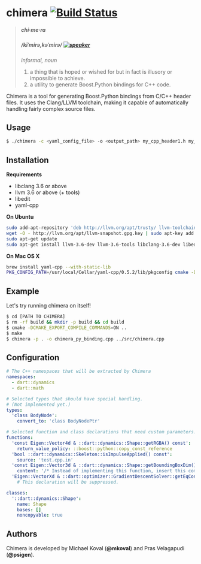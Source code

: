 # chimera [![Build Status](https://travis-ci.com/personalrobotics/chimera.svg?token=1MmAniN9fkMcwpRUTdFq&branch=master)](https://travis-ci.com/personalrobotics/chimera) #

> ##### chi·me·ra #####
> ##### /kīˈmirə,kəˈmirə/ [![speaker][2]][1] #####
> _*informal*, noun_
>
> 1. a thing that is hoped or wished for but in fact is illusory or impossible to achieve.
> 2. a utility to generate Boost.Python bindings for C++ code.

Chimera is a tool for generating Boost.Python bindings from C/C++ header files.
It uses the Clang/LLVM toolchain, making it capable of automatically handling
fairly complex source files.

## Usage ##

```bash
$ ./chimera -c <yaml_config_file> -o <output_path> my_cpp_header1.h my_cpp_header2.h -- [compiler args]
```

## Installation ##

**Requirements**

- libclang 3.6 or above
- llvm 3.6 or above (+ tools)
- libedit
- yaml-cpp

**On Ubuntu**

```bash
sudo add-apt-repository 'deb http://llvm.org/apt/trusty/ llvm-toolchain-trusty-3.6 main'
wget -O - http://llvm.org/apt/llvm-snapshot.gpg.key | sudo apt-key add -
sudo apt-get update
sudo apt-get install llvm-3.6-dev llvm-3.6-tools libclang-3.6-dev libedit-dev libyaml-cpp-dev
```

**On Mac OS X**

```bash
brew install yaml-cpp --with-static-lib
PKG_CONFIG_PATH=/usr/local/Cellar/yaml-cpp/0.5.2/lib/pkgconfig cmake -DLLVM_DIR=/usr/local/opt/llvm/share/llvm/cmake ..
```

## Example ##
Let's try running chimera on itself!

```bash
$ cd [PATH TO CHIMERA]
$ rm -rf build && mkdir -p build && cd build
$ cmake -DCMAKE_EXPORT_COMPILE_COMMANDS=ON ..
$ make
$ chimera -p . -o chimera_py_binding.cpp ../src/chimera.cpp
```

## Configuration ##

```yaml
# The C++ namespaces that will be extracted by Chimera
namespaces:
  - dart::dynamics
  - dart::math

# Selected types that should have special handling.
# (Not implemented yet.)
types:
  'class BodyNode':
    convert_to: 'class BodyNodePtr'

# Selected function and class declarations that need custom parameters.
functions:
  'const Eigen::Vector4d & ::dart::dynamics::Shape::getRGBA() const':
    return_value_policy: ::boost::python::copy_const_reference
  'bool ::dart::dynamics::Skeleton::isImpulseApplied() const':
    source: 'test.cpp.in'
  'const Eigen::Vector3d & ::dart::dynamics::Shape::getBoundingBoxDim() const':
    content: '/* Instead of implementing this function, insert this comment! */'
  'Eigen::VectorXd & ::dart::optimizer::GradientDescentSolver::getEqConstraintWeights()': null
    # This declaration will be suppressed.

classes:
  '::dart::dynamics::Shape':
    name: Shape
    bases: []
    noncopyable: true
```

## Authors ##
Chimera is developed by Michael Koval (**@mkoval**) and Pras Velagapudi (**@psigen**).

[1]: http://www.oxforddictionaries.com/us/media/american_english/us_pron_ogg/c/chi/chime/chimera__us_1_rr.ogg
[2]: https://upload.wikimedia.org/wikipedia/commons/7/74/Speaker_icon.svg
